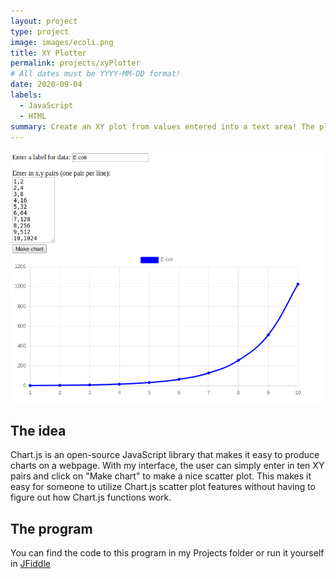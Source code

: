 ```yaml
---
layout: project
type: project
image: images/ecoli.png
title: XY Plotter
permalink: projects/xyPlotter
# All dates must be YYYY-MM-DD format!
date: 2020-09-04
labels:
  - JavaScript
  - HTML
summary: Create an XY plot from values entered into a text area! The plot uses the Chart.js library
---
```

<img width="500" class="cartoon of programmer thinking" src="../images/ecoli.png">

## The idea
Chart.js is an open-source JavaScript library that makes it easy to produce charts on a webpage.
With my interface, the user can simply enter in ten XY pairs and click on "Make chart" to make a nice scatter plot.
This makes it easy for someone to utilize Chart.js scatter plot features without having to figure out how Chart.js functions work.

## The program
You can find the code to this program in my Projects folder or run it yourself in [JFiddle](https://jsfiddle.net/butterfreeDay/01tzvw2L/)

